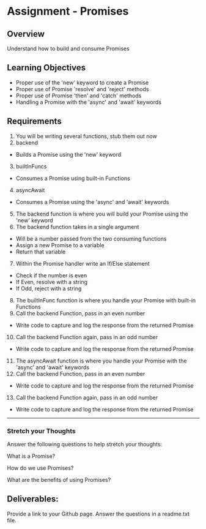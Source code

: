 # Assignment - Promises

## Overview 
Understand how to build and consume Promises  

## Learning Objectives  
- Proper use of the 'new' keyword to create a Promise 
- Proper use of Promise 'resolve' and 'reject' methods 
- Proper use of Promise 'then' and 'catch' methods  
- Handling a Promise with the 'async' and 'await' keywords 

## Requirements
1. You will be writing several functions, stub them out now 
2.    backend  
-    Builds a Promise using the 'new' keyword 
3.    builtInFuncs  
-    Consumes a Promise using built-in Functions 
4.    asyncAwait 
-    Consumes a Promise using the 'async' and 'await' keywords 
5.    The backend function is where you will build your Promise using the 'new' keyword 
6.    The backend function takes in a single argument  
-    Will be a number passed from the two consuming functions 
-    Assign a new Promise to a variable 
-    Return that variable 
7.    Within the Promise handler write an If/Else statement  
-    Check if the number is even 
-    If Even, resolve with a string  
-    If Odd, reject with a string 
8.    The builtInFunc function is where you handle your Promise with built-in Functions 
9.    Call the backend Function, pass in an even number 
 -   Write code to capture and log the response from the returned Promise 
10.    Call the backend Function again, pass in an odd number 
-    Write code to capture and log the response from the returned Promise 
11.    The asyncAwait function is where you handle your Promise with the 'async' and 'await' keywords 
12.    Call the backend Function, pass in an even number 
-    Write code to capture and log the response from the returned Promise 
 13.   Call the backend Function again, pass in an odd number 
-    Write code to capture and log the response from the returned Promise 
---

### Stretch your Thoughts 

Answer the following questions to help stretch your thoughts: 

What is a Promise? 

How do we use Promises? 

What are the benefits of using Promises? 

## Deliverables:
Provide a link to your Github page. Answer the questions in a readme.txt file.  
